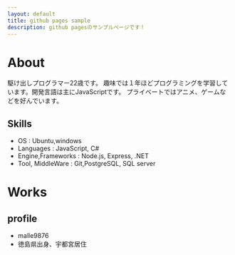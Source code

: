 ```yaml
---
layout: default
title: github pages sample
description: github pagesのサンプルページです！
---
```

# About

駆け出しプログラマー22歳です。
趣味では１年ほどプログラミングを学習しています。開発言語は主にJavaScriptです。
プライベートではアニメ、ゲームなどを好んでいます。

## Skills
- OS : Ubuntu,windows
- Languages : JavaScript, C#
- Engine,Frameworks : Node.js, Express, .NET
- Tool, MiddleWare : Git,PostgreSQL, SQL server

# Works


## profile
- malle9876
- 徳島県出身、宇都宮居住

